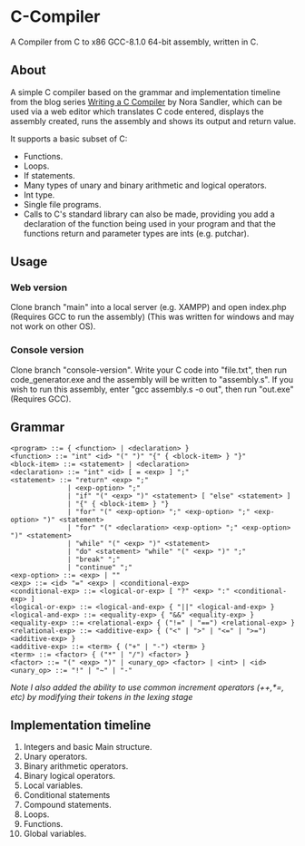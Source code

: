 # C-Compiler

A Compiler from C to x86 GCC-8.1.0 64-bit assembly, written in C.

## About
A simple C compiler based on the grammar and implementation timeline from the blog series [Writing a C Compiler](https://norasandler.com/2017/11/29/Write-a-Compiler.html/) by Nora Sandler, which can be used via a web editor which translates C code entered, displays the assembly created, runs the assembly and shows its output and return value. 

It supports a basic subset of C:
* Functions.
* Loops.
* If statements.
* Many types of unary and binary arithmetic and logical operators.
* Int type.
* Single file programs.
* Calls to C's standard library can also be made, providing you add a declaration of the function being used in your program and that the functions return and parameter types are ints (e.g. putchar).

## Usage
### Web version
Clone branch "main" into a local server (e.g. XAMPP) and open index.php (Requires GCC to run the assembly) (This was written for windows and may not work on other OS).
### Console version
Clone branch "console-version". Write your C code into "file.txt", then run code_generator.exe and the assembly will be written to "assembly.s". If you wish to run this assembly, enter "gcc assembly.s -o out", then run "out.exe" (Requires GCC).

## Grammar
```
<program> ::= { <function> | <declaration> }
<function> ::= "int" <id> "(" ")" "{" { <block-item> } "}"
<block-item> ::= <statement> | <declaration>
<declaration> ::= "int" <id> [ = <exp> ] ";"
<statement> ::= "return" <exp> ";"
              | <exp-option> ";"
              | "if" "(" <exp> ")" <statement> [ "else" <statement> ]
              | "{" { <block-item> } "}
              | "for" "(" <exp-option> ";" <exp-option> ";" <exp-option> ")" <statement>
              | "for" "(" <declaration> <exp-option> ";" <exp-option> ")" <statement>
              | "while" "(" <exp> ")" <statement>
              | "do" <statement> "while" "(" <exp> ")" ";"
              | "break" ";"
              | "continue" ";"
<exp-option> ::= <exp> | ""
<exp> ::= <id> "=" <exp> | <conditional-exp>
<conditional-exp> ::= <logical-or-exp> [ "?" <exp> ":" <conditional-exp> ]
<logical-or-exp> ::= <logical-and-exp> { "||" <logical-and-exp> }
<logical-and-exp> ::= <equality-exp> { "&&" <equality-exp> }
<equality-exp> ::= <relational-exp> { ("!=" | "==") <relational-exp> }
<relational-exp> ::= <additive-exp> { ("<" | ">" | "<=" | ">=") <additive-exp> }
<additive-exp> ::= <term> { ("+" | "-") <term> }
<term> ::= <factor> { ("*" | "/") <factor> }
<factor> ::= "(" <exp> ")" | <unary_op> <factor> | <int> | <id>
<unary_op> ::= "!" | "~" | "-"
```
_Note I also added the ability to use common increment operators (++,*=, etc) by modifying their tokens in the lexing stage_

## Implementation timeline
1. Integers and basic Main structure.
2. Unary operators.
3. Binary arithmetic operators.
4. Binary logical operators.
5. Local variables.
6. Conditional statements
7. Compound statements.
8. Loops.
9. Functions.
10. Global variables.

